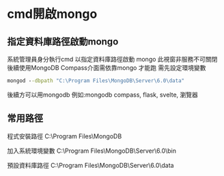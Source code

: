 # cmd開啟mongo

## 指定資料庫路徑啟動mongo
系統管理員身分執行cmd
以指定資料庫路徑啟動 mongo
此視窗非服務不可關閉
後續使用MongoDB Compass介面需依靠mongo 才能跑
需先設定環境變數

```cmd
mongod --dbpath "C:\Program Files\MongoDB\Server\6.0\data"
```

後續方可以用mongodb
例如:mongodb compass, flask, svelte, 瀏覽器


## 常用路徑
程式安裝路徑
C:\Program Files\MongoDB

加入系統環境變數
C:\Program Files\MongoDB\Server\6.0\bin

預設資料庫路徑
C:\Program Files\MongoDB\Server\6.0\data